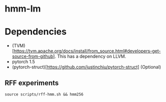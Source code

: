 # hmm-lm

# Dependencies
* (TVM)[https://tvm.apache.org/docs/install/from_source.html#developers-get-source-from-github]. This has a dependency on LLVM.
* pytorch 1.5
* (pytorch-struct)[https://github.com/justinchiu/pytorch-struct] (Optional)

## RFF experiments
    source scripts/rff-hmm.sh && hmm256

